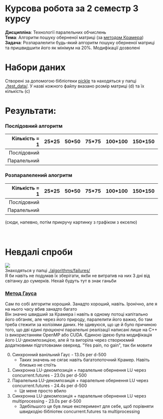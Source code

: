 # Курсова робота за 2 семестр 3 курсу
<b>Дисципліна</b>: Технології паралельних обчислень<br>
<b>Тема</b>: Алгоритм пошуку оберненої матриці (за [методом Крамера](https://uk.wikipedia.org/wiki/%D0%9C%D0%B5%D1%82%D0%BE%D0%B4_%D0%9A%D1%80%D0%B0%D0%BC%D0%B5%D1%80%D0%B0))<br>
<b>Задача</b>: Розпаралелити будь-який алгоритм пошуку оберненої матриці та пришвидшити його як мінімум на 20%. Модифікації дозволені

# Набори даних
Створені за допомогою бібліотеки [pickle](https://docs.python.org/3/library/pickle.html) та находяться у папці [./test_data/](https://github.com/SosnoviyBor/CourseWerk-y3-s2/tree/master/test_data). У назві кожного файлу вказано розмір матриці (d) та їх кількість (с)

# Результати:
### Послідовний алгоритм
| Кількість = 1 | 25*25 | 50*50 | 75*75 | 100*100 | 150*150 | 200*200 | 250*250 | 300*300 |
|--------------:|-------|-------|-------|---------|---------|---------|---------|---------|
| Послідовний   |       |       |       |         |         |         |         |         |
| Паралельний   |       |       |       |         |         |         |         |         |

### Розпаралелений алогритм
| Кількість = 1 | 25*25 | 50*50 | 75*75 | 100*100 | 150*150 | 200*200 | 250*250 | 300*300 |
|--------------:|-------|-------|-------|---------|---------|---------|---------|---------|
| Послідовний   |       |       |       |         |         |         |         |         |
| Паралельний   |       |       |       |         |         |         |         |         |

(сюди, напевно, потім прикручу картинку з графіком з екселю)
<br>
<br>
<br>

# Невдалі спроби
<img src="https://cdn.discordapp.com/attachments/493348617298378773/1094034621458554910/photo_2023-03-03_00-30-47.jpg"><br>
Знаходяться у папці [./algorithms/failures/](https://github.com/SosnoviyBor/CourseWerk-y3-s2/tree/master/algorithms/failures)<br>
Я би навіть не подумав їх зберігати, якби не витратив на них 3 дні від світанку до сумерків. Нехай будуть тут в знак ганьби
### [Метод Гауса](https://uk.wikipedia.org/wiki/%D0%9C%D0%B5%D1%82%D0%BE%D0%B4_%D0%93%D0%B0%D1%83%D1%81%D0%B0)
Сам по собі алгоритм хороший. Занадто хороший, навіть. Іронічно, але я на нього часу вбив занадто багато<br>
Він значно швидший за Крамера і навіть в одному потоці капітально його обганяє, але через його природу, паралелити його важко, бо там треба стежити за колізіями даних. Не здивуюся, що це й було причиною того, що дві єдині <i>працюючі</i> паралельні реалізації написані лише на С++ із використанням OpenMP або CUDA. Єдиною ідеєю була модифікація його LU-декомпозицією, але й та вигоріла через створюємий додатковими підготовками оверхед. "Yes pain, no gain", так би мовити

0. Синхронний ванільний Гаус - 13.0s per d-500
    * Таких значень не сягає навіть багатопоточний Крамер. Навіть близько не стоїть
1. Синхронна LU-декомпозиція + паралельне обернення LU через concurrent.futures - 23.0s per d-500
2. Паралельна LU-декомпозиція + паралельне обернення LU через concurrent.futures - 24.4s per d-500
    * Це мене просто вбило
3. Синхронна LU-декомпозиція + паралельне обернення LU через multiprocessing - 23.0s per d-500
    * Здебільшого це був лише експеримент для себе, щоб порівняти швидкодію бібліотек concurrent.futures та multiprocessing
